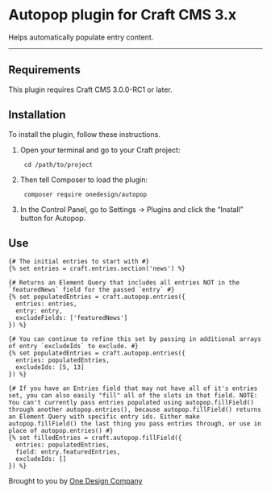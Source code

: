 # Autopop plugin for Craft CMS 3.x

Helps automatically populate entry content.

---

## Requirements

This plugin requires Craft CMS 3.0.0-RC1 or later.


## Installation

To install the plugin, follow these instructions.

1. Open your terminal and go to your Craft project:

        cd /path/to/project

2. Then tell Composer to load the plugin:

        composer require onedesign/autopop

3. In the Control Panel, go to Settings → Plugins and click the “Install” button for Autopop.


## Use

```twig
{# The initial entries to start with #}
{% set entries = craft.entries.section('news') %}

{# Returns an Element Query that includes all entries NOT in the `featuredNews` field for the passed `entry` #}
{% set populatedEntries = craft.autopop.entries({
  entries: entries,
  entry: entry,
  excludeFields: ['featuredNews']
}) %}

{# You can continue to refine this set by passing in additional arrays of entry `excludeIds` to exclude. #}
{% set populatedEntries = craft.autopop.entries({
  entries: populatedEntries,
  excludeIds: [5, 13]
}) %}

{# If you have an Entries field that may not have all of it's entries set, you can also easily "fill" all of the slots in that field. NOTE: You can't currently pass entries populated using autopop.fillField() through another autopop.entries(), because autopop.fillField() returns an Element Query with specific entry ids. Either make autopop.fillField() the last thing you pass entries through, or use in place of autopop.entries() #}
{% set filledEntries = craft.autopop.fillField({
  entries: populatedEntries,
  field: entry.featuredEntries,
  excludeIds: []
}) %}
```

Brought to you by [One Design Company](https://www.onedesigncompany.com)